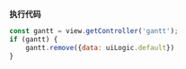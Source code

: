 <p class="panel-title"><b>执行代码</b></p>

```javascript
const gantt = view.getController('gantt');
if (gantt) {
    gantt.remove({data: uiLogic.default})
}
```
